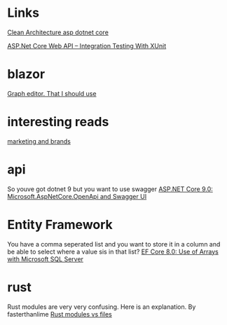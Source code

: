 # Links

[Clean Architecture asp dotnet core](https://github.com/Amitpnk/Clean-Architecture-ASP.NET-Core)

[ASP.Net Core Web API – Integration Testing With XUnit](https://dotnetcorecentral.com/blog/asp-net-core-web-api-integration-testing-with-xunit/)

# blazor
[Graph editor. That I should use](https://github.com/KristofferStrube/Blazor.GraphEditor?tab=readme-ov-file)

# interesting reads
[marketing and brands](https://www.alexmurrell.co.uk/articles)

# api
 So youve got dotnet 9 but you want to use swagger
[ASP.NET Core 9.0: Microsoft.AspNetCore.OpenApi and Swagger UI](https://jaliyaudagedara.blogspot.com/2024/12/aspnet-core-90-microsoftaspnetcoreopena.html)

# Entity Framework
You have a comma seperated list and you want to store it in a column and be able to select where a value sis in that list?
[EF Core 8.0: Use of Arrays with Microsoft SQL Server](https://jaliyaudagedara.blogspot.com/2024/06/ef-core-80-use-of-arrays-with-microsoft.html)

# rust
Rust modules are very very confusing. Here is an explanation. By fasterthanlime
[Rust modules vs files](https://fasterthanli.me/articles/rust-modules-vs-files)
